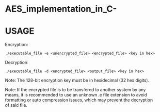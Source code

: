 # AES_implementation_in_C-

# USAGE #

Encryption:
```
./executable_file -e <unencrypted_file> <encrypted_file> <key in hex>
```
Decryption:
```
./executable_file -d <encrypted_file> <output_file> <key in hex>
```

Note: The 128-bit encryption key must be in hexidecimal (32 hex digits).

Note: If the encrypted file is to be transfered to another system by any means, it is recommended to use an unknown .e file extension to avoid formatting or auto compression issues, which may prevent the decryption of said file.
